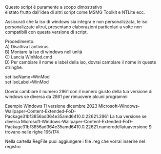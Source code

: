 <p class="has-line-data" data-line-start="0" data-line-end="2">Questo script è puramente a scopo dimostrativo<br>
è stato frutto dall’idea di altri script come MSMG Toolkit e NTLite ecc.</p>
<p class="has-line-data" data-line-start="3" data-line-end="4">Assicurati che la iso di windows sia integra e non personalizzata, le iso personalizzate altrui, presentano elaborazioni particolari a volte non compatibili con questa versione di script.</p>
<p class="has-line-data" data-line-start="5" data-line-end="10">Procedimento:<br>
A) Disattiva l’antivirus<br>
B) Montare la iso di windows nell’unità<br>
C) Lancia WinMod.cmd<br>
D) Per cambiare il nome e label della iso, dovrai cambiare il nome in queste stringhe:</p>
<p class="has-line-data" data-line-start="11" data-line-end="13">set IsoName=WinMod<br>
set IsoLabel=WinMod</p>
<p class="has-line-data" data-line-start="14" data-line-end="15">Dovrai cambiare il numero 2861 con il numero giusto della tua versione di windows se diversa da 2861 per rimuovere alcuni programmi</p>
<p class="has-line-data" data-line-start="16" data-line-end="17">Esempio Windows 11 versione dicembre 2023 Microsoft-Windows-Wallpaper-Content-Extended-FoD-Package31bf3856ad364e35amd6410.0.22621.2861 La tua versione se diversa Microsoft-Windows-Wallpaper-Content-Extended-FoD-Package31bf3856ad364e35amd6410.0.22621.numerodellatuaversione Si trovano nelle righe 165/174</p>
<p class="has-line-data" data-line-start="18" data-line-end="19">Nella cartella RegFile puoi aggiungere i file .reg che vorrai inserire nel registro</p>
